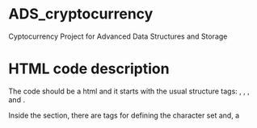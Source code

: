 # ADS_cryptocurrency
Cyptocurrency Project for Advanced Data Structures and Storage

# HTML code description
The code should be a html and it starts with the usual structure tags: <!DOCTYPE html>, <html>, <head>, and <body>.

Inside the <head> section, there are <meta> tags for defining the character set and, a <title> tag for setting the page title, and a <style> section for inserting CSS styles into the document (computer language for laying out and structuring web pages).
The CSS styles define the appearance of various elements on the page.
Styles are set for the body, header, input fields, buttons, containers, list items, links, etc.
Header Section: It contains a form for user input, in this case for searching cryptocurrencies.
Input field for entering a search query and a submit button.
Results Section: This section is conditionally rendered ({% if currency %}) and contains the search results.
It displays information about each cryptocurrency returned from the search.
Information includes the name, NIF, founder, date founded, consensus mechanism, max supply, circulating supply, total supply, market cap, website link, whitepaper link, GitHub link, Reddit link, and possibly other fields.
Results are displayed in an unordered list (<ul>) with list items (<li>).
Title Container: It contains an image (<img>) and a title (<h1>). 
The image is a visual representation related to cryptocurrency that was uploaded to pythonanywhere. 
The title is “Search cryptocurrencies”
Message Section: In this section the code would display content based on whether there is a message to show or not.
Variables: This HTML template seems to be using a templating engine (e.g., Jinja2) as it includes variables like {{ currency_data.name }}, {{ currency_data.NIF }}, etc.
These variables are placeholders for dynamic content that will be filled in by the backend server when the page is rendered.

# FLASK code description
Line by line, first the necessary modules from Flask are imported, as well as the TinyDB and the Query classes from TinyDB. Then, we create a flask application instance, a TInyDB database instance with the JSON file named ‘crytpo_info_db.json’, and a table named ‘crypto-info’ within the TinyDB database to store cryptocurrency information. With the @app.route('/', methods=['GET', 'POST']), we define a route for the rool URL that accepts both the GET and POST requests. After this, we created a function named ‘index()’ where inside we could check if the incoming request method is POST, and retrieve the value of the ‘search_input’ from the form submitted with leading and trailing spaces, check if the ‘search_input’ is not empty, and lastly create a query object for the TinyDB database. Outside the function, we search the ‘crypto_info table for records where the ‘NIF’ or ‘name’ matches the ‘search_input’. Then check if any records were found in the database matching the search criteria, and render the ‘index.html’ with the found cryptocurrency information passed to it. After that you render the ‘index-html’ with a message indicating no results were found for the provided search input, and also render the template with a message indicating that the user should enter a symbol or NIF. Lastly check if the script is being run directly and start the Flask application in debug mode if the script is being run directly. 



# TINYDB code description 
We made the following code in order to create a Jason file, using TinyDB, to hold the data from the cryptocurrencies we have researched. As mentioned before, we use a No SQL database for this project as we do not have the same information for all cryptocurrencies. We begin the code by creating a TinyDB table called “crypto_info_db” in which we will store our data. Next we create a dictionary with the cryptocurrency code as keys, and all the information we gathered for each one as the values. Then we use the “insert_multiple” command to add all the data from our dictionary into the TinyDB table, which will allow us to transfer the data into the Jason file. With this file created we can proceed with the following steps for our website.
